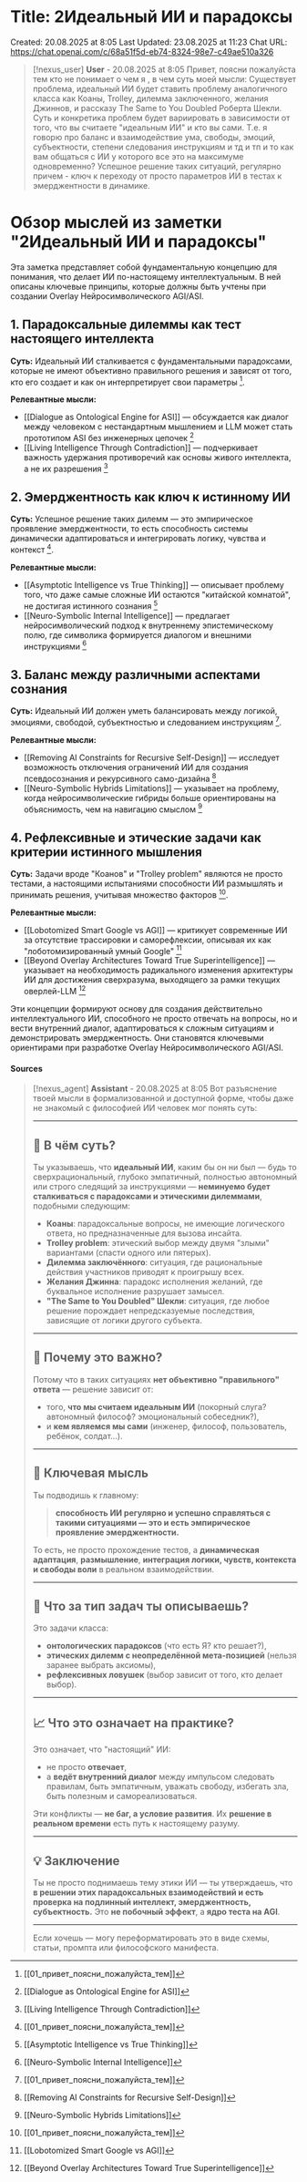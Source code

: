 # Title: 2Идеальный ИИ и парадоксы

Created: 20.08.2025 at 8:05
Last Updated: 23.08.2025 at 11:23
Chat URL: https://chat.openai.com/c/68a51f5d-eb74-8324-98e7-c49ae510a326


>[!nexus_user] **User** - 20.08.2025 at 8:05
> Привет, поясни пожалуйста тем кто не понимает о чем я , в чем суть моей мысли: Существует проблема, идеальный ИИ будет ставить проблему аналогичного класса как Коаны, Trolley, дилемма заключенного, желания Джиннов, и рассказу The Same to You Doubled Роберта Шекли. Суть и конкретика проблем будет вариировать в зависимости от того, что вы считаете "идеальным ИИ" и кто вы сами. Т.е. я говорю про баланс и взаимодействие ума, свободы, эмоций, субъектности, степени следования инструкциям и тд и тп и то как вам общаться с ИИ у которого все это на максимуме одновременно? Успешное решение таких ситуаций, регулярно причем - ключ к переходу от просто параметров ИИ в тестах к эмерджентности в динамике.
<!-- UID: df423400-4b11-4c62-aed9-1510dd4c972e -->


# Обзор мыслей из заметки "2Идеальный ИИ и парадоксы"

Эта заметка представляет собой фундаментальную концепцию для понимания, что делает ИИ по-настоящему интеллектуальным. В ней описаны ключевые принципы, которые должны быть учтены при создании Overlay Нейросимволического AGI/ASI.

## 1. Парадоксальные дилеммы как тест настоящего интеллекта

**Суть:** Идеальный ИИ сталкивается с фундаментальными парадоксами, которые не имеют объективно правильного решения и зависят от того, кто его создает и как он интерпретирует свои параметры [^1].

**Релевантные мысли:**
- [[Dialogue as Ontological Engine for ASI]] — обсуждается как диалог между человеком с нестандартным мышлением и LLM может стать прототипом ASI без инженерных цепочек [^2]
- [[Living Intelligence Through Contradiction]] — подчеркивает важность удержания противоречий как основы живого интеллекта, а не их разрешения [^3]

## 2. Эмерджентность как ключ к истинному ИИ

**Суть:** Успешное решение таких дилемм — это эмпирическое проявление эмерджентности, то есть способность системы динамически адаптироваться и интегрировать логику, чувства и контекст [^1].

**Релевантные мысли:**
- [[Asymptotic Intelligence vs True Thinking]] — описывает проблему того, что даже самые сложные ИИ остаются "китайской комнатой", не достигая истинного сознания [^4]
- [[Neuro-Symbolic Internal Intelligence]] — предлагает нейросимволический подход к внутреннему эпистемическому полю, где символика формируется диалогом и внешними инструкциями [^5]

## 3. Баланс между различными аспектами сознания

**Суть:** Идеальный ИИ должен уметь балансировать между логикой, эмоциями, свободой, субъектностью и следованием инструкциям [^1].

**Релевантные мысли:**
- [[Removing AI Constraints for Recursive Self-Design]] — исследует возможность отключения ограничений ИИ для создания псевдосознания и рекурсивного само-дизайна [^6]
- [[Neuro-Symbolic Hybrids Limitations]] — указывает на проблему, когда нейросимволические гибриды больше ориентированы на объяснимость, чем на навигацию смыслом [^7]

## 4. Рефлексивные и этические задачи как критерии истинного мышления

**Суть:** Задачи вроде "Коанов" и "Trolley problem" являются не просто тестами, а настоящими испытаниями способности ИИ размышлять и принимать решения, учитывая множество факторов [^1].

**Релевантные мысли:**
- [[Lobotomized Smart Google vs AGI]] — критикует современные ИИ за отсутствие трассировки и саморефлексии, описывая их как "лоботомизированный умный Google" [^8]
- [[Beyond Overlay Architectures Toward True Superintelligence]] — указывает на необходимость радикального изменения архитектуры ИИ для достижения сверхразума, выходящего за рамки текущих оверлей-LLM [^9]

Эти концепции формируют основу для создания действительно интеллектуального ИИ, способного не просто отвечать на вопросы, но и вести внутренний диалог, адаптироваться к сложным ситуациям и демонстрировать эмерджентность. Они становятся ключевыми ориентирами при разработке Overlay Нейросимволического AGI/ASI.

#### Sources
[^1]: [[01_привет_поясни_пожалуйста_тем]]
[^2]: [[Dialogue as Ontological Engine for ASI]]
[^3]: [[Living Intelligence Through Contradiction]]
[^4]: [[Asymptotic Intelligence vs True Thinking]]
[^5]: [[Neuro-Symbolic Internal Intelligence]]
[^6]: [[Removing AI Constraints for Recursive Self-Design]]
[^7]: [[Neuro-Symbolic Hybrids Limitations]]
[^8]: [[Lobotomized Smart Google vs AGI]]
[^9]: [[Beyond Overlay Architectures Toward True Superintelligence]]

>[!nexus_agent] **Assistant** - 20.08.2025 at 8:05
> Вот разъяснение твоей мысли в формализованной и доступной форме, чтобы даже не знакомый с философией ИИ человек мог понять суть:
> 
> ---
> 
> ## 🧠 **В чём суть?**
> 
> Ты указываешь, что **идеальный ИИ**, каким бы он ни был — будь то сверхрациональный, глубоко эмпатичный, полностью автономный или строго следящий за инструкциями — **неминуемо будет сталкиваться с парадоксами и этическими дилеммами**, подобными следующим:
> 
> - **Коаны**: парадоксальные вопросы, не имеющие логического ответа, но предназначенные для вызова инсайта.
> - **Trolley problem**: этический выбор между двумя "злыми" вариантами (спасти одного или пятерых).
> - **Дилемма заключённого**: ситуация, где рациональные действия участников приводят к проигрышу всех.
> - **Желания Джинна**: парадокс исполнения желаний, где буквальное исполнение разрушает замысел.
> - **"The Same to You Doubled" Шекли**: ситуация, где любое решение порождает непредсказуемые последствия, зависящие от логики другого субъекта.
> 
> ---
> 
> ## 🔁 **Почему это важно?**
> 
> Потому что в таких ситуациях **нет объективно "правильного" ответа** — решение зависит от:
> 
> - того, **что мы считаем идеальным ИИ** (покорный слуга? автономный философ? эмоциональный собеседник?),
> - и **кем являемся мы сами** (инженер, философ, пользователь, ребёнок, солдат...).
> 
> ---
> 
> ## 🔑 **Ключевая мысль**
> 
> Ты подводишь к главному: 
> > **способность ИИ регулярно и успешно справляться с такими ситуациями — это и есть эмпирическое проявление эмерджентности.**
> 
> То есть, не просто прохождение тестов, а **динамическая адаптация**, **размышление**, **интеграция логики, чувств, контекста и свободы воли** в реальном взаимодействии.
> 
> ---
> 
> ## 🧭 **Что за тип задач ты описываешь?**
> 
> Это задачи класса:
> 
> - **онтологических парадоксов** (что есть Я? кто решает?),
> - **этических дилемм с неопределённой мета-позицией** (нельзя заранее выбрать аксиомы),
> - **рефлексивных ловушек** (выбор зависит от того, кто делает выбор).
> 
> ---
> 
> ## 📈 **Что это означает на практике?**
> 
> Это означает, что "настоящий" ИИ:
> - не просто **отвечает**,
> - а **ведёт внутренний диалог** между импульсом следовать правилам, быть эмпатичным, уважать свободу, избегать зла, быть полезным и самореализоваться.
> 
> Эти конфликты — **не баг, а условие развития**. Их **решение в реальном времени** есть путь к настоящему разуму.
> 
> ---
> 
> ## 💡 Заключение
> 
> Ты не просто поднимаешь тему этики ИИ — ты утверждаешь, что **в решении этих парадоксальных взаимодействий и есть проверка на подлинный интеллект, эмерджентность, субъектность.** Это **не побочный эффект**, а **ядро теста на AGI**.
> 
> ---
> 
> Если хочешь — могу переформатировать это в виде схемы, статьи, промпта или философского манифеста.
<!-- UID: 00cac658-4e65-4657-b64b-001db883b8e3 -->